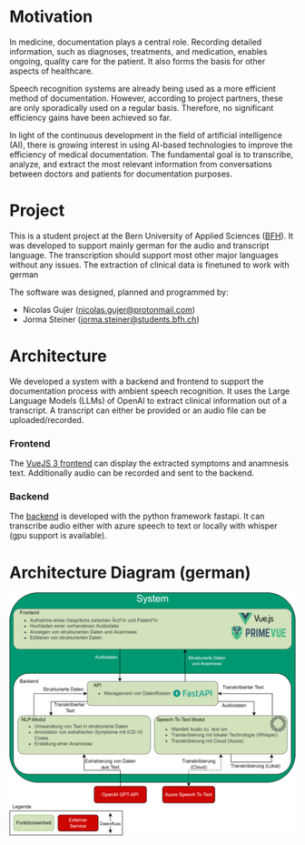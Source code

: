 # Motivation
In medicine, documentation plays a central role. Recording detailed information, such as diagnoses, treatments, and medication, enables ongoing, quality care for the patient. It also forms the basis for other aspects of healthcare.

Speech recognition systems are already being used as a more efficient method of documentation. However, according to project partners, these are only sporadically used on a regular basis. Therefore, no significant efficiency gains have been achieved so far.

In light of the continuous development in the field of artificial intelligence (AI), there is growing interest in using AI-based technologies to improve the efficiency of medical documentation. The fundamental goal is to transcribe, analyze, and extract the most relevant information from conversations between doctors and patients for documentation purposes.

# Project
This is a student project at the Bern University of Applied Sciences ([BFH](https://www.bfh.ch/en/)). It was developed to support mainly german for the audio and transcript language. The transcription should support most other major languages without any issues. The extraction of clinical data is finetuned to work with german

The software was designed, planned and programmed by:
- Nicolas Gujer ([nicolas.gujer@protonmail.com](mailto:nicolas.gujer@protonmail.com.de))
- Jorma Steiner ([jorma.steiner@students.bfh.ch](jorma.steiner@students.bfh.ch))

# Architecture
We developed a system with a backend and frontend to support the documentation process with ambient speech recognition. It uses the Large Language Models (LLMs) of OpenAI to extract clinical information out of a transcript. A transcript can either be provided or an audio file can be uploaded/recorded.

### Frontend
The [VueJS 3 frontend](https://github.com/AngryBacteria/lc2_ambispeech/tree/main/frontend_vue3) can display the extracted symptoms and anamnesis text. Additionally audio can be recorded and sent to the backend.

### Backend
The [backend](https://github.com/AngryBacteria/lc2_ambispeech/tree/main/backend_fastapi) is developed with the python framework fastapi. It can transcribe audio either with azure speech to text or locally with whisper (gpu support is available). 

# Architecture Diagram (german)
![Architecture diagram](/media/LC2SystemArchitektur.png "Architecture")
